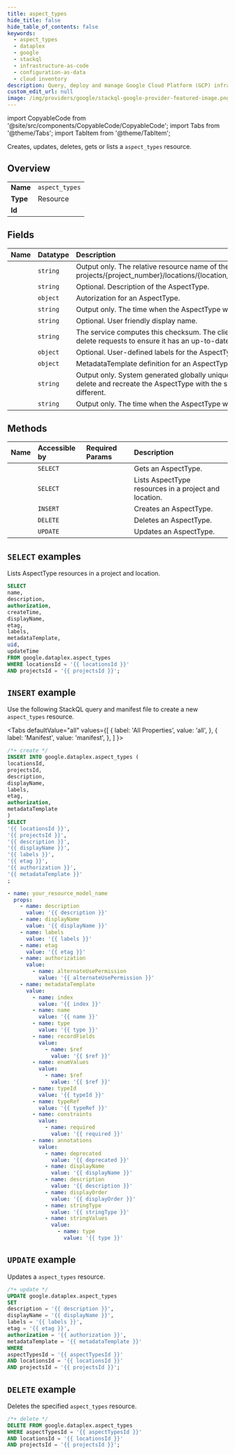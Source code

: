 ```yaml
---
title: aspect_types
hide_title: false
hide_table_of_contents: false
keywords:
  - aspect_types
  - dataplex
  - google
  - stackql
  - infrastructure-as-code
  - configuration-as-data
  - cloud inventory
description: Query, deploy and manage Google Cloud Platform (GCP) infrastructure and resources using SQL
custom_edit_url: null
image: /img/providers/google/stackql-google-provider-featured-image.png
---
```


import CopyableCode from '@site/src/components/CopyableCode/CopyableCode';
import Tabs from '@theme/Tabs';
import TabItem from '@theme/TabItem';

Creates, updates, deletes, gets or lists a <code>aspect_types</code> resource.

## Overview
<table><tbody>
<tr><td><b>Name</b></td><td><code>aspect_types</code></td></tr>
<tr><td><b>Type</b></td><td>Resource</td></tr>
<tr><td><b>Id</b></td><td><CopyableCode code="google.dataplex.aspect_types" /></td></tr>
</tbody></table>

## Fields
| Name | Datatype | Description |
|:-----|:---------|:------------|
| <CopyableCode code="name" /> | `string` | Output only. The relative resource name of the AspectType, of the form: projects/{project_number}/locations/{location_id}/aspectTypes/{aspect_type_id}. |
| <CopyableCode code="description" /> | `string` | Optional. Description of the AspectType. |
| <CopyableCode code="authorization" /> | `object` | Autorization for an AspectType. |
| <CopyableCode code="createTime" /> | `string` | Output only. The time when the AspectType was created. |
| <CopyableCode code="displayName" /> | `string` | Optional. User friendly display name. |
| <CopyableCode code="etag" /> | `string` | The service computes this checksum. The client may send it on update and delete requests to ensure it has an up-to-date value before proceeding. |
| <CopyableCode code="labels" /> | `object` | Optional. User-defined labels for the AspectType. |
| <CopyableCode code="metadataTemplate" /> | `object` | MetadataTemplate definition for an AspectType. |
| <CopyableCode code="uid" /> | `string` | Output only. System generated globally unique ID for the AspectType. If you delete and recreate the AspectType with the same name, then this ID will be different. |
| <CopyableCode code="updateTime" /> | `string` | Output only. The time when the AspectType was last updated. |

## Methods
| Name | Accessible by | Required Params | Description |
|:-----|:--------------|:----------------|:------------|
| <CopyableCode code="projects_locations_aspect_types_get" /> | `SELECT` | <CopyableCode code="aspectTypesId, locationsId, projectsId" /> | Gets an AspectType. |
| <CopyableCode code="projects_locations_aspect_types_list" /> | `SELECT` | <CopyableCode code="locationsId, projectsId" /> | Lists AspectType resources in a project and location. |
| <CopyableCode code="projects_locations_aspect_types_create" /> | `INSERT` | <CopyableCode code="locationsId, projectsId" /> | Creates an AspectType. |
| <CopyableCode code="projects_locations_aspect_types_delete" /> | `DELETE` | <CopyableCode code="aspectTypesId, locationsId, projectsId" /> | Deletes an AspectType. |
| <CopyableCode code="projects_locations_aspect_types_patch" /> | `UPDATE` | <CopyableCode code="aspectTypesId, locationsId, projectsId" /> | Updates an AspectType. |

## `SELECT` examples

Lists AspectType resources in a project and location.

```sql
SELECT
name,
description,
authorization,
createTime,
displayName,
etag,
labels,
metadataTemplate,
uid,
updateTime
FROM google.dataplex.aspect_types
WHERE locationsId = '{{ locationsId }}'
AND projectsId = '{{ projectsId }}'; 
```

## `INSERT` example

Use the following StackQL query and manifest file to create a new <code>aspect_types</code> resource.

<Tabs
    defaultValue="all"
    values={[
        { label: 'All Properties', value: 'all', },
        { label: 'Manifest', value: 'manifest', },
    ]
}>
<TabItem value="all">

```sql
/*+ create */
INSERT INTO google.dataplex.aspect_types (
locationsId,
projectsId,
description,
displayName,
labels,
etag,
authorization,
metadataTemplate
)
SELECT 
'{{ locationsId }}',
'{{ projectsId }}',
'{{ description }}',
'{{ displayName }}',
'{{ labels }}',
'{{ etag }}',
'{{ authorization }}',
'{{ metadataTemplate }}'
;
```
</TabItem>
<TabItem value="manifest">

```yaml
- name: your_resource_model_name
  props:
    - name: description
      value: '{{ description }}'
    - name: displayName
      value: '{{ displayName }}'
    - name: labels
      value: '{{ labels }}'
    - name: etag
      value: '{{ etag }}'
    - name: authorization
      value:
        - name: alternateUsePermission
          value: '{{ alternateUsePermission }}'
    - name: metadataTemplate
      value:
        - name: index
          value: '{{ index }}'
        - name: name
          value: '{{ name }}'
        - name: type
          value: '{{ type }}'
        - name: recordFields
          value:
            - name: $ref
              value: '{{ $ref }}'
        - name: enumValues
          value:
            - name: $ref
              value: '{{ $ref }}'
        - name: typeId
          value: '{{ typeId }}'
        - name: typeRef
          value: '{{ typeRef }}'
        - name: constraints
          value:
            - name: required
              value: '{{ required }}'
        - name: annotations
          value:
            - name: deprecated
              value: '{{ deprecated }}'
            - name: displayName
              value: '{{ displayName }}'
            - name: description
              value: '{{ description }}'
            - name: displayOrder
              value: '{{ displayOrder }}'
            - name: stringType
              value: '{{ stringType }}'
            - name: stringValues
              value:
                - name: type
                  value: '{{ type }}'

```
</TabItem>
</Tabs>

## `UPDATE` example

Updates a <code>aspect_types</code> resource.

```sql
/*+ update */
UPDATE google.dataplex.aspect_types
SET 
description = '{{ description }}',
displayName = '{{ displayName }}',
labels = '{{ labels }}',
etag = '{{ etag }}',
authorization = '{{ authorization }}',
metadataTemplate = '{{ metadataTemplate }}'
WHERE 
aspectTypesId = '{{ aspectTypesId }}'
AND locationsId = '{{ locationsId }}'
AND projectsId = '{{ projectsId }}';
```

## `DELETE` example

Deletes the specified <code>aspect_types</code> resource.

```sql
/*+ delete */
DELETE FROM google.dataplex.aspect_types
WHERE aspectTypesId = '{{ aspectTypesId }}'
AND locationsId = '{{ locationsId }}'
AND projectsId = '{{ projectsId }}';
```
